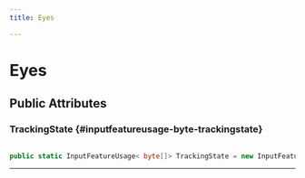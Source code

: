 ```yaml
---
title: Eyes

---
```


# Eyes










## Public Attributes

### TrackingState {#inputfeatureusage-byte-trackingstate}

```csharp

public static InputFeatureUsage< byte[]> TrackingState = new InputFeatureUsage<byte[]>("MLEyeTrackingStateEx");

```






-----------


